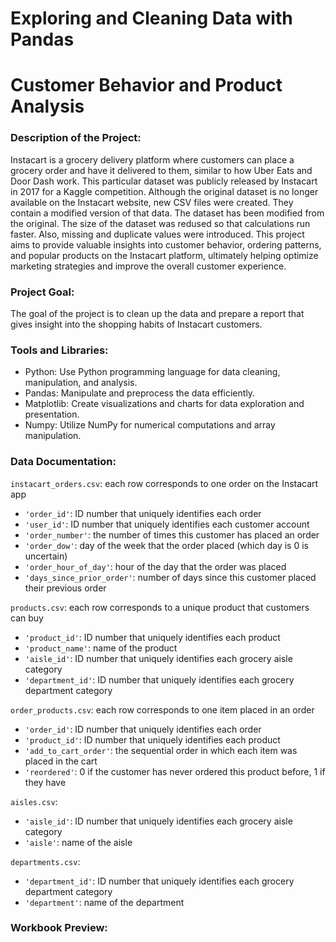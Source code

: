 # Exploring and Cleaning Data with Pandas

# Customer Behavior and Product Analysis


### Description of the Project:
Instacart is a grocery delivery platform where customers can place a grocery order and have it delivered to them, similar to how Uber Eats and Door Dash work. This particular dataset was publicly released by Instacart in 2017 for a Kaggle competition. Although the original dataset is no longer available on the Instacart website, new  CSV files were created. They contain a modified version of that data. The dataset has been modified from the original. The size of the dataset was redused so that calculations run faster. Also, missing and duplicate values were introduced. 
This project aims to provide valuable insights into customer behavior, ordering patterns, and popular products on the Instacart platform, ultimately helping optimize marketing strategies and improve the overall customer experience.

### Project Goal:
The goal of the project is to clean up the data and prepare a report that gives insight into the shopping habits of Instacart customers. 

### Tools and Libraries:
-	Python: Use Python programming language for data cleaning, manipulation, and analysis.
-	Pandas: Manipulate and preprocess the data efficiently.
-	Matplotlib: Create visualizations and charts for data exploration and presentation.
-   Numpy: Utilize NumPy for numerical computations and array manipulation.

### Data Documentation:

 `instacart_orders.csv`: each row corresponds to one order on the Instacart app
- `'order_id'`: ID number that uniquely identifies each order
- `'user_id'`: ID number that uniquely identifies each customer account
- `'order_number'`: the number of times this customer has placed an order
- `'order_dow'`: day of the week that the order placed (which day is 0 is uncertain)
- `'order_hour_of_day'`: hour of the day that the order was placed
- `'days_since_prior_order'`: number of days since this customer placed their previous order

`products.csv`: each row corresponds to a unique product that customers can buy
- `'product_id'`: ID number that uniquely identifies each product
- `'product_name'`: name of the product
- `'aisle_id'`: ID number that uniquely identifies each grocery aisle category
- `'department_id'`: ID number that uniquely identifies each grocery department category

`order_products.csv`: each row corresponds to one item placed in an order
- `'order_id'`: ID number that uniquely identifies each order
- `'product_id'`: ID number that uniquely identifies each product
- `'add_to_cart_order'`: the sequential order in which each item was placed in the cart
- `'reordered'`: 0 if the customer has never ordered this product before, 1 if they have

`aisles.csv`:
- `'aisle_id'`: ID number that uniquely identifies each grocery aisle category
- `'aisle'`: name of the aisle

`departments.csv`:
- `'department_id'`: ID number that uniquely identifies each grocery department category
- `'department'`: name of the department

### Workbook Preview:
